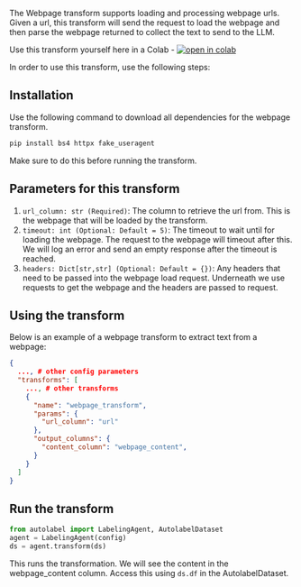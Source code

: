 The Webpage transform supports loading and processing webpage urls. Given a url, this transform will send the request to load the webpage and then parse the webpage returned to collect the text to send to the LLM.  

Use this transform yourself here in a Colab - [![open in colab](https://colab.research.google.com/assets/colab-badge.svg)](https://colab.research.google.com/drive/1PwrdBUUX1u4X2SWjgKYNxB11Gb7XEIZs#scrollTo=1f17f05a)

In order to use this transform, use the following steps:

## Installation

Use the following command to download all dependencies for the webpage transform.
```bash
pip install bs4 httpx fake_useragent
```
Make sure to do this before running the transform.

## Parameters for this transform

1. `url_column: str (Required)`: The column to retrieve the url from. This is the webpage that will be loaded by the transform.
2. `timeout: int (Optional: Default = 5)`: The timeout to wait until for loading the webpage. The request to the webpage will timeout after this. We will log an error and send an empty response after the timeout is reached.
3. `headers: Dict[str,str] (Optional: Default = {})`: Any headers that need to be passed into the webpage load request. Underneath we use requests to get the webpage and the headers are passed to request.

## Using the transform

Below is an example of a webpage transform to extract text from a webpage:

```json
{
  ..., # other config parameters
  "transforms": [
    ..., # other transforms
    {
      "name": "webpage_transform",
      "params": {
        "url_column": "url"
      },
      "output_columns": {
        "content_column": "webpage_content",
      }
    }
  ]
}
```

## Run the transform
```python
from autolabel import LabelingAgent, AutolabelDataset
agent = LabelingAgent(config)
ds = agent.transform(ds)
```

This runs the transformation. We will see the content in the webpage_content column. Access this using `ds.df` in the AutolabelDataset.
